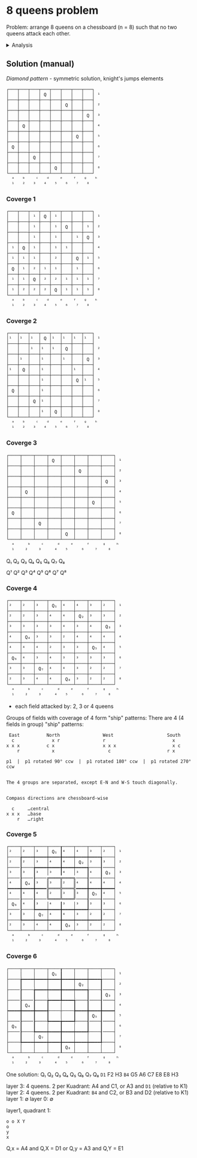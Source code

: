 # 8 queens problem

Problem: arrange 8 queens on a chessboard (n = 8) such that no two queens attack each other.

<!-- #region Analysis -->

<details><summary>Analysis</summary>

## Invariants
- each queen must be in a unique row (1-8)
- each queen must be in a unique col (a-h)
- each field either has a queen on it, or is attacked by at least 2 queens:
  the queen in that row and the queen in that column.


## Filed occupation (conclusion):
- the chessboard (n=8) is a 4-layered cake
- layer 4: 4 ⨯ 1 =  4 middle fields (D4,D5,E4,E5), Q occupies 28 fds
- layer 3: 4 ⨯ 3 = 12 surrounding the middle,      Q occupies 26 fds
- layer 2: 4 ⨯ 5 = 20 surrounding layer 3,         Q occupies 24 fds
- layer 1: 4 ⨯ 7 = 28 the outer rim around l2,     Q occupies 22 fds
               ↑ triangular numbers

Filed occupation:
- 1 filed is occupied by the queen itself,             q = 1
- 7 remaining fileds in the queen's row,               r = 7
- 7 remaining fileds in the queen's col,               c = 7
- occupied diagonal fields: min 7, max 14,             Δ = [7..14]
- occupied fields: min = 22 (1+3⨯7), max = 29 (1+4⨯7), O = [22..29]
- placing Q anywhere in col A occupies 1 + r + c + (d↘ & d↗) fields
- Thus, a Q anywhere in col A occupies 1 + 7 + 7 + 7 = 1 + 3 ⨯ 7 = *22 fields*


Diagonals occupation:    ↘     ↗
- Q on A1 occupies 7 = 7 ↘ + 0 ↗
- Q on A2 occupies 7 = 6 ↘ + 1 ↗
- Q on A3 occupies 7 = 5 ↘ + 2 ↗
- Q on A4 occupies 7 = 4 ↘ + 3 ↗
- Q on A5 occupies 7 = 3 ↘ + 4 ↗
- Q on A6 occupies 7 = 2 ↘ + 5 ↗
- Q on A7 occupies 7 = 1 ↘ + 6 ↗
- Q on A8 occupies 7 = 0 ↘ + 7 ↗



- Q₁ on A1 occupies 22 = 1 + 7 + 7 + (7 + 0) + (0 + 0)
- Q₁ on A2 occupies 22 = 1 + 7 + 7 + (6 + 1) + (0 + 0)
- Q₁ placed on A3 --> occupies 22 fields: 1 + 7 + 7 + (5 + 2)
- Q₁ placed on A4 --> occupies 22 fields: 1 + 7 + 7 + (4 + 3)
- Q₁ placed anywhere in col 1 --> occupies 22 fields (out of 64)
- Q₅ placed on col 1 --> occupies 22 fields (out of 64)

## Insights
- at least some queens should form a knoght-jumps pattern (L pattern). In fact, when n=4, (probably) all solutions form the knoght's tour pattern.

## Permutations
- queen 1 can be placed anywhere in col A. If placed in the corner, the number of possibile fields to place queen 2 in col B decreses to 6, but if queen 1 is not in a corner, the possible fields in col B drop to 5.
- placing a queen in a corner, attacks the entire main or aux diagonal; better avoid corners
- With Q₁ in corner A1, the number of possible fields in the remaining columns is decreased to 6.
- With Q₁ on A2, the number of possible fields in the next col, B, is decresed to 5


## Variants
- when n=4, placing a queen in a corner cuts the number of remaing unattacked fields to 16 - 10 = 6. These 6 fields cannot accomodate the 3 remaining quuens (only two). Thus, *do not use corners!*


## Queries
- an empty field is under attack by at least 2 queens. What is the max number of queens a field can be under attack from?


## n = 4
```
0 0 x 0 1
x 0 0 0 2
0 0 0 x 3
0 x 0 0 4
A B C D
```


## n = 8
```
0 0 0 0 0 0 0 0 1
0 0 0 0 0 0 0 0 2
0 0 0 0 0 0 0 0 3
0 0 0 0 0 0 0 0 4
0 0 0 0 0 0 0 0 5
0 0 0 0 0 0 0 0 6
0 0 0 0 0 0 0 0 7
0 0 0 0 0 0 0 0 8
A B C D E F G H
```

## Layered cake

```
┌───────────────────────────────┐
│                              ¹│
│   ┌───────────────────────┐   │
│   │                      ²│   │
│   │   ┌───────────────┐   │   │
│   │   │              ³│   │   │
│   │   │   ┌───────┐   │   │   │
│   │   │   │      ⁴│   │   │   │
│   │   │   │   ∙   │   │   │   │
│   │   │   │       │   │   │   │
│   │   │   └───────┘   │   │   │
│   │   │               │   │   │
│   │   └───────────────┘   │   │
│   │                       │   │
│   └───────────────────────┘   │
│                               │
└───────────────────────────────┘
```

layer 1: 7 ⨯ 4 = 28 fields, ♛ there occup. 22 fields
layer 2: 5 ⨯ 4 = 20 fields, ♛ there occup. 24 fields
layer 3: 3 ⨯ 4 = 12 fields, ♛ there occup. 26 fields
layer 4: 1 ⨯ 4 =  4 fields, ♛ there occup. 28 fields

## Empty chessboard

```
┌───┬───┬───┬───┬───┬───┬───┬───┐
│   │   │   │   │   │   │   │   │
├───┼───┼───┼───┼───┼───┼───┼───┤
│   │   │   │   │   │   │   │   │
├───┼───┼───┼───┼───┼───┼───┼───┤
│   │   │   │   │   │   │   │   │
├───┼───┼───┼───┼───┼───┼───┼───┤
│   │   │   │   │   │   │   │   │
├───┼───┼───┼───┼───┼───┼───┼───┤
│   │   │   │   │   │   │   │   │
├───┼───┼───┼───┼───┼───┼───┼───┤
│   │   │   │   │   │   │   │   │
├───┼───┼───┼───┼───┼───┼───┼───┤
│   │   │   │   │   │   │   │   │
├───┼───┼───┼───┼───┼───┼───┼───┤
│   │   │   │   │   │   │   │   │
└───┴───┴───┴───┴───┴───┴───┴───┘
```


</details>

<!-- #endregion -->

## Solution (manual)


*Diamond pattern* - symmetric solution, knight's jumps elements

```
┌───┬───┬───┬───┬───┬───┬───┬───┐
│   │   │   │ Q │   │   │   │   │ ¹
├───┼───┼───┼───┼───┼───┼───┼───┤
│   │   │   │   │   │ Q │   │   │ ²
├───┼───┼───┼───┼───┼───┼───┼───┤
│   │   │   │   │   │   │   │ Q │ ³
├───┼───┼───┼───┼───┼───┼───┼───┤
│   │ Q │   │   │   │   │   │   │ ⁴
├───┼───┼───┼───┼───┼───┼───┼───┤
│   │   │   │   │   │   │ Q │   │ ⁵
├───┼───┼───┼───┼───┼───┼───┼───┤
│ Q │   │   │   │   │   │   │   │ ⁶
├───┼───┼───┼───┼───┼───┼───┼───┤
│   │   │ Q │   │   │   │   │   │ ⁷
├───┼───┼───┼───┼───┼───┼───┼───┤
│   │   │   │   │ Q │   │   │   │ ⁸
└───┴───┴───┴───┴───┴───┴───┴───┘
  ᵃ   ᵇ    ᶜ   ᵈ    ᵉ    ᶠ   ᵍ   ʰ
  ¹   ²   ³   ⁴   ⁵   ⁶   ⁷   ⁸
```

### Coverge 1

```
┌───┬───┬───┬───┬───┬───┬───┬───┐
│   │   │ ¹ │ Q │ ¹ │   │   │   │ ¹
├───┼───┼───┼───┼───┼───┼───┼───┤
│   │   │ ¹ │   │ ¹ │ Q │   │ ¹ │ ²
├───┼───┼───┼───┼───┼───┼───┼───┤
│   │   │ ¹ │   │ ¹ │   │ ¹ │ Q │ ³
├───┼───┼───┼───┼───┼───┼───┼───┤
│ ¹ │ Q │ ¹ │   │ ¹ │ ¹ │   │   │ ⁴
├───┼───┼───┼───┼───┼───┼───┼───┤
│ ¹ │ ¹ │ ¹ │   │ ² │   │ Q │ ¹ │ ⁵
├───┼───┼───┼───┼───┼───┼───┼───┤
│ Q │ ¹ │ ² │ ¹ │ ¹ │   │ ¹ │   │ ⁶
├───┼───┼───┼───┼───┼───┼───┼───┤
│ ¹ │ ¹ │ Q │ ² │ ² │ ¹ │ ¹ │ ¹ │ ⁷
├───┼───┼───┼───┼───┼───┼───┼───┤
│ ¹ │ ² │ ² │ ² │ Q │ ¹ │ ¹ │ ¹ │ ⁸
└───┴───┴───┴───┴───┴───┴───┴───┘
  ᵃ   ᵇ    ᶜ   ᵈ    ᵉ    ᶠ   ᵍ   ʰ
  ¹   ²   ³   ⁴   ⁵   ⁶   ⁷   ⁸
```

### Coverge 2

```
┌───┬───┬───┬───┬───┬───┬───┬───┐
│¹  │¹  │¹  │ Q │¹  │¹  │¹  │¹  │ ¹
├───┼───┼───┼───┼───┼───┼───┼───┤
│   │   │¹  │¹  │¹  │ Q │   │   │ ²
├───┼───┼───┼───┼───┼───┼───┼───┤
│   │¹  │   │¹  │   │¹  │   │ Q │ ³
├───┼───┼───┼───┼───┼───┼───┼───┤
│¹  │ Q │   │¹  │   │   │¹  │   │ ⁴
├───┼───┼───┼───┼───┼───┼───┼───┤
│   │   │   │¹  │   │   │ Q │¹  │ ⁵
├───┼───┼───┼───┼───┼───┼───┼───┤
│ Q │   │   │¹  │   │   │   │   │ ⁶
├───┼───┼───┼───┼───┼───┼───┼───┤
│   │   │ Q │¹  │   │   │   │   │ ⁷
├───┼───┼───┼───┼───┼───┼───┼───┤
│   │   │   │¹  │ Q │   │   │   │ ⁸
└───┴───┴───┴───┴───┴───┴───┴───┘
  ᵃ   ᵇ    ᶜ   ᵈ    ᵉ    ᶠ   ᵍ   ʰ
  ¹   ²   ³   ⁴   ⁵   ⁶   ⁷   ⁸
```

### Coverge 3

```
┌────┬────┬────┬────┬────┬────┬────┬────┐
│    │    │    │ Q  │    │    │    │    │ ¹
├────┼────┼────┼────┼────┼────┼────┼────┤
│    │    │    │    │    │ Q  │    │    │ ²
├────┼────┼────┼────┼────┼────┼────┼────┤
│    │    │    │    │    │    │    │ Q  │ ³
├────┼────┼────┼────┼────┼────┼────┼────┤
│    │ Q  │    │    │    │    │    │    │ ⁴
├────┼────┼────┼────┼────┼────┼────┼────┤
│    │    │    │    │    │    │ Q  │    │ ⁵
├────┼────┼────┼────┼────┼────┼────┼────┤
│ Q  │    │    │    │    │    │    │    │ ⁶
├────┼────┼────┼────┼────┼────┼────┼────┤
│    │    │ Q  │    │    │    │    │    │ ⁷
├────┼────┼────┼────┼────┼────┼────┼────┤
│    │    │    │    │ Q  │    │    │    │ ⁸
└────┴────┴────┴────┴────┴────┴────┴────┘
  ᵃ     ᵇ    ᶜ     ᵈ    ᵉ     ᶠ     ᵍ    ʰ
  ¹    ²    ³     ⁴   ⁵     ⁶    ⁷    ⁸
```
Q₁ Q₂ Q₃ Q₄ Q₅ Q₆ Q₇ Q₈


Q¹ Q² Q³ Q⁴ Q⁵ Q⁶ Q⁷ Q⁸


### Coverge 4

```
┌────┬────┬────┬────┬────┬────┬────┬────┐
│²   │²   │³   │ Q₁ │⁴   │⁴   │³   │²   │ ¹
├────┼────┼────┼────┼────┼────┼────┼────┤
│²   │²   │³   │⁴   │⁴   │ Q₂ │³   │³   │ ²
├────┼────┼────┼────┼────┼────┼────┼────┤
│³   │³   │³   │³   │⁴   │³   │⁴   │ Q₃ │ ³
├────┼────┼────┼────┼────┼────┼────┼────┤
│⁴   │ Q₄ │³   │³   │²   │⁴   │⁴   │⁴   │ ⁴
├────┼────┼────┼────┼────┼────┼────┼────┤
│⁴   │⁴   │⁴   │²   │³   │³   │ Q₅ │⁴   │ ⁵
├────┼────┼────┼────┼────┼────┼────┼────┤
│ Q₆ │⁴   │³   │⁴   │³   │³   │³   │³   │ ⁶
├────┼────┼────┼────┼────┼────┼────┼────┤
│³   │³   │ Q₇ │⁴   │⁴   │³   │²   │²   │ ⁷
├────┼────┼────┼────┼────┼────┼────┼────┤
│²   │³   │⁴   │⁴   │ Q₈ │³   │²   │²   │ ⁸
└────┴────┴────┴────┴────┴────┴────┴────┘
  ᵃ     ᵇ    ᶜ     ᵈ    ᵉ     ᶠ     ᵍ    ʰ
  ¹    ²    ³     ⁴   ⁵     ⁶    ⁷    ⁸
```

- each field attacked by: 2, 3 or 4 queens


Groups of fields with coverage of 4 form "ship" patterns:
There are 4 (4 fields in group) "ship" patterns:

```
 East          North                West                    South
  c              x r                r                         x
x x x          c x                  x x x                     x c
    r            x                    c                     r x

p1  |  p1 rotated 90° ccw  |  p1 rotated 180° ccw  |  p1 rotated 270° ccw


The 4 groups are separated, except E-N and W-S touch diagonally.


Compass directions are chessboard-wise

  c     …central
x x x   …base
    r   …right
```

### Coverge 5

```
┌────┬────┬────┬────┰────┬────┬────┬────┐
│²   │²   │³   │ Q₁ ┃⁴   │⁴   │³   │²   │ ¹
├────╆━━━━┿━━━━┿━━━━╋━━━━┿━━━━┿━━━━╅────┤
│²   ┃²   │³   │⁴   ┃⁴   │ Q₂ │³   ┃³   │ ²
├────┠────╆━━━━┿━━━━╋━━━━┿━━━━╅────┨────┤
│³   ┃³   ┃³   │³   ┃⁴   │³   ┃⁴   ┃ Q₃ │ ³
├────┠────┠────╔════╦════╗────┨────┨────┤
│⁴   ┃ Q₄ ┃³   ║³   ║²   ║⁴   ┃⁴   ┃⁴   │ ⁴
┝━━━━╋━━━━╋━━━━╠════╬════╣━━━━╋━━━━╋━━━━┥
│⁴   ┃⁴   ┃⁴   ║²   ║³   ║³   ┃ Q₅ ┃⁴   │ ⁵
├────┠────┠────╚════╩════╝────┨────┨────┤
│ Q₆ ┃⁴   ┃³   │⁴   ┃³   │³   ┃³   ┃³   │ ⁶
├────┠────╄━━━━┿━━━━╋━━━━┿━━━━╃────┨────┤
│³   ┃³   │ Q₇ │⁴   ┃⁴   │³   │²   ┃²   │ ⁷
├────╄━━━━┿━━━━┿━━━━╋━━━━┿━━━━┿━━━━╃────┤
│²   │³   │⁴   │⁴   ┃ Q₈ │³   │²   │²   │ ⁸
└────┴────┴────┴────┸────┴────┴────┴────┘
  ᵃ     ᵇ    ᶜ     ᵈ    ᵉ     ᶠ     ᵍ    ʰ
  ¹    ²    ³     ⁴   ⁵     ⁶    ⁷    ⁸
```



### Coverge 6

```
┌────┬────┬────┬────┰────┬────┬────┬────┐
│    │    │    │ Q₁ ┃    │    │    │    │ ¹
├────╆━━━━┿━━━━┿━━━━╋━━━━┿━━━━┿━━━━╅────┤
│    ┃    │    │    ┃    │ Q₂ │    ┃    │ ²
├────┠────╆━━━━┿━━━━╋━━━━┿━━━━╅────┨────┤
│    ┃    ┃    │    ┃    │    ┃    ┃ Q₃ │ ³
├────┠────┠────╆━━━━╇━━━━╅────┨────┨────┤
│    ┃ Q₄ ┃    ┃    │    ┃    ┃    ┃    │ ⁴
┝━━━━╋━━━━╋━━━━╉────┼────╊━━━━╋━━━━╋━━━━┥
│    ┃    ┃    ┃    │    ┃    ┃ Q₅ ┃    │ ⁵
├────┠────┠────╄━━━━╈━━━━╃────┨────┨────┤
│ Q₆ ┃    ┃    │    ┃    │    ┃    ┃    │ ⁶
├────┠────╄━━━━┿━━━━╋━━━━┿━━━━╃────┨────┤
│    ┃    │ Q₇ │    ┃    │    │    ┃    │ ⁷
├────╄━━━━┿━━━━┿━━━━╋━━━━┿━━━━┿━━━━╃────┤
│    │    │    │    ┃ Q₈ │    │    │    │ ⁸
└────┴────┴────┴────┸────┴────┴────┴────┘
  ᵃ     ᵇ    ᶜ     ᵈ    ᵉ     ᶠ     ᵍ    ʰ
  ¹    ²    ³     ⁴   ⁵     ⁶    ⁷    ⁸
```

One solution:
 Q₁  Q₂ Q₃   Q₄ Q₅ Q₆ Q₇ Q₈
`D1` F2 H3  `B4` G5 A6 C7 E8
 E8                 H3


layer 3: 4 queens. 2 per Kuadrant:  A4  and C1, or A3 and `D1` (relative to K1)
layer 2: 4 queens. 2 per Kuadrant: `B4` and C2, or B3 and  D2  (relative to K1)
layer 1: ∅
layer 0: ∅


layer1, quadrant 1:
```
o o X Y
o
y
x
```
Q,x = A4 and Q,X = D1
or
Q,y = A3 and Q,Y = E1
